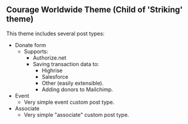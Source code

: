 Courage Worldwide Theme (Child of 'Striking' theme)
---------------------------------------------------
This theme includes several post types:
- Donate form
	- Supports:
		- Authorize.net
		- Saving transaction data to:
			- Highrise
			- Salesforce
			- Other (easily extensible).
			- Adding donors to Mailchimp.
- Event
	- Very simple event custom post type.
- Associate
	- Very simple "associate" custom post type.
